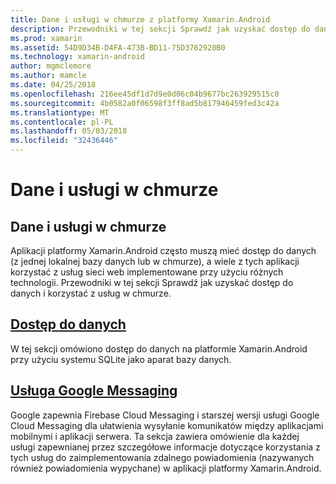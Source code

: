 ```yaml
---
title: Dane i usługi w chmurze z platformy Xamarin.Android
description: Przewodniki w tej sekcji Sprawdź jak uzyskać dostęp do danych i korzystać z usług w chmurze.
ms.prod: xamarin
ms.assetid: 54D9D34B-D4FA-473B-BD11-75D3762920B0
ms.technology: xamarin-android
author: mgmclemore
ms.author: mamcle
ms.date: 04/25/2018
ms.openlocfilehash: 216ee45df1d7d9e0d06c04b9677bc263929515c0
ms.sourcegitcommit: 4b0582a0f06598f3ff8ad5b817946459fed3c42a
ms.translationtype: MT
ms.contentlocale: pl-PL
ms.lasthandoff: 05/03/2018
ms.locfileid: "32436446"
---
```

# <a name="data-and-cloud-services"></a>Dane i usługi w chmurze

## <a name="data-and-cloud-services"></a>Dane i usługi w chmurze

Aplikacji platformy Xamarin.Android często muszą mieć dostęp do danych (z jednej lokalnej bazy danych lub w chmurze), a wiele z tych aplikacji korzystać z usług sieci web implementowane przy użyciu różnych technologii. Przewodniki w tej sekcji Sprawdź jak uzyskać dostęp do danych i korzystać z usług w chmurze.

## <a name="data-accessandroiddata-clouddata-accessindexmd"></a>[Dostęp do danych](~/android/data-cloud/data-access/index.md)

W tej sekcji omówiono dostęp do danych na platformie Xamarin.Android przy użyciu systemu SQLite jako aparat bazy danych.
 
## <a name="google-messagingandroiddata-cloudgoogle-messagingindexmd"></a>[Usługa Google Messaging](~/android/data-cloud/google-messaging/index.md)

Google zapewnia Firebase Cloud Messaging i starszej wersji usługi Google Cloud Messaging dla ułatwienia wysyłanie komunikatów między aplikacjami mobilnymi i aplikacji serwera. Ta sekcja zawiera omówienie dla każdej usługi zapewnianej przez szczegółowe informacje dotyczące korzystania z tych usług do zaimplementowania zdalnego powiadomienia (nazywanych również powiadomienia wypychane) w aplikacji platformy Xamarin.Android.


